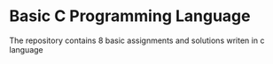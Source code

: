 # Basic C Programming Language

The repository contains 8 basic assignments and solutions writen in c language
